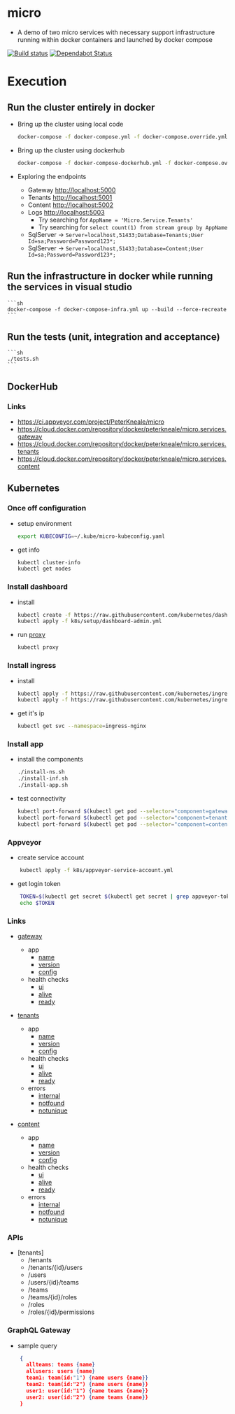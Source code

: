 # micro
- A demo of two micro services with necessary support infrastructure running within docker containers and launched by docker compose

[![Build status](https://ci.appveyor.com/api/projects/status/e29quxiplixm9v7x?svg=true)](https://ci.appveyor.com/project/PeterKneale/micro)
[![Dependabot Status](https://api.dependabot.com/badges/status?host=github&repo=PeterKneale/micro)](https://dependabot.com)

# Execution

## Run the cluster entirely in docker

- Bring up the cluster using local code
    ```sh
    docker-compose -f docker-compose.yml -f docker-compose.override.yml up --build --force-recreate
    ```
- Bring up the cluster using dockerhub
    ```sh
    docker-compose -f docker-compose-dockerhub.yml -f docker-compose.override.yml up --force-recreate
    ```

- Exploring the endpoints
    - Gateway [http://localhost:5000](http://localhost:5000)
    - Tenants [http://localhost:5001](http://localhost:5001)
    - Content [http://localhost:5002](http://localhost:5002)
    - Logs [http://localhost:5003](http://localhost:5003)
        - Try searching for `AppName = 'Micro.Service.Tenants'`
        - Try searching for `select count(1) from stream group by AppName`
    - SqlServer -> `Server=localhost,51433;Database=Tenants;User Id=sa;Password=Password123*;`
    - SqlServer -> `Server=localhost,51433;Database=Content;User Id=sa;Password=Password123*;`

## Run the infrastructure in docker while running the services in visual studio
    ```sh
    docker-compose -f docker-compose-infra.yml up --build --force-recreate
    ```

## Run the tests (unit, integration and acceptance)
    ```sh
    ./tests.sh
    ```

## DockerHub

### Links
- https://ci.appveyor.com/project/PeterKneale/micro
- https://cloud.docker.com/repository/docker/peterkneale/micro.services.gateway
- https://cloud.docker.com/repository/docker/peterkneale/micro.services.tenants
- https://cloud.docker.com/repository/docker/peterkneale/micro.services.content

## Kubernetes

### Once off configuration
- setup environment
    ```sh
    export KUBECONFIG=~/.kube/micro-kubeconfig.yaml
    ```
- get info
    ```sh
    kubectl cluster-info
    kubectl get nodes
    ```

### Install dashboard
- install
    ```sh
    kubectl create -f https://raw.githubusercontent.com/kubernetes/dashboard/v1.10.1/src/deploy/alternative/kubernetes-dashboard.yaml
    kubectl apply -f k8s/setup/dashboard-admin.yml
    ```

- run [proxy](http://localhost:8001/api/v1/namespaces/kube-system/services/kubernetes-dashboard/proxy)
    ```sh
    kubectl proxy
    ```

### Install ingress
- install
    ```sh
    kubectl apply -f https://raw.githubusercontent.com/kubernetes/ingress-nginx/master/deploy/mandatory.yaml
    kubectl apply -f https://raw.githubusercontent.com/kubernetes/ingress-nginx/master/deploy/provider/cloud-generic.yaml
    ```

- get it's ip
    ```sh
    kubectl get svc --namespace=ingress-nginx
    ```

### Install app
- install the components
    ```sh
    ./install-ns.sh
    ./install-inf.sh
    ./install-app.sh
    ```

- test connectivity
    ```sh
    kubectl port-forward $(kubectl get pod --selector="component=gateway-pod" --namespace="micro-dev" --output jsonpath='{.items[0].metadata.name}') --namespace="micro-dev" 8080:80
    kubectl port-forward $(kubectl get pod --selector="component=tenants-pod" --namespace="micro-dev" --output jsonpath='{.items[0].metadata.name}') --namespace="micro-dev" 8080:80
    kubectl port-forward $(kubectl get pod --selector="component=content-pod" --namespace="micro-dev" --output jsonpath='{.items[0].metadata.name}') --namespace="micro-dev" 8080:80
    ```

### Appveyor
- create service account
```sh
    kubectl apply -f k8s/appveyor-service-account.yml
```

- get login token
```sh
    TOKEN=$(kubectl get secret $(kubectl get secret | grep appveyor-token | awk '{print $1}') -o jsonpath='{.data.token}' | base64 --decode)
    echo $TOKEN
```

### Links

- [gateway](http://gateway.mycodeonline.com)
    - app
        - [name](http://gateway.mycodeonline.com/app/name)
        - [version](http://gateway.mycodeonline.com/app/version)
        - [config](http://gateway.mycodeonline.com/app/config)
    - health checks
        - [ui](http://gateway.mycodeonline.com/healthchecks-ui)
        - [alive](http://gateway.mycodeonline.com/health/alive)
        - [ready](http://gateway.mycodeonline.com/health/ready)

- [tenants](http://tenants.mycodeonline.com)
    - app
        - [name](http://tenants.mycodeonline.com/app/name)
        - [version](http://tenants.mycodeonline.com/app/version)
        - [config](http://tenants.mycodeonline.com/app/config)
    - health checks
        - [ui](http://tenants.mycodeonline.com/healthchecks-ui)
        - [alive](http://tenants.mycodeonline.com/health/alive)
        - [ready](http://tenants.mycodeonline.com/health/ready)
    - errors
        - [internal](http://tenants.mycodeonline.com/errors/internal)
        - [notfound](http://tenants.mycodeonline.com/errors/notfound)
        - [notunique](http://tenants.mycodeonline.com/errors/notunique)
		
- [content](http://content.mycodeonline.com)
    - app
        - [name](http://content.mycodeonline.com/app/name)
        - [version](http://content.mycodeonline.com/app/version)
        - [config](http://content.mycodeonline.com/app/config)
    - health checks
        - [ui](http://content.mycodeonline.com/healthchecks-ui)
        - [alive](http://content.mycodeonline.com/health/alive)
        - [ready](http://content.mycodeonline.com/health/ready)
    - errors
        - [internal](http://content.mycodeonline.com/errors/internal)
        - [notfound](http://content.mycodeonline.com/errors/notfound)
        - [notunique](http://content.mycodeonline.com/errors/notunique)

### APIs

- [tenants]
  - /tenants
  - /tenants/{id}/users
  - /users
  - /users/{id}/teams
  - /teams
  - /teams/{id}/roles
  - /roles
  - /roles/{id}/permissions
  
### GraphQL Gateway

- sample query
```json
	{
	  allteams: teams {name}
	  allusers: users {name}
	  team1: team(id:"1") {name users {name}}  
	  team2: team(id:"2") {name users {name}}
	  user1: user(id:"1") {name teams {name}}  
	  user2: user(id:"2") {name teams {name}}
	}
```